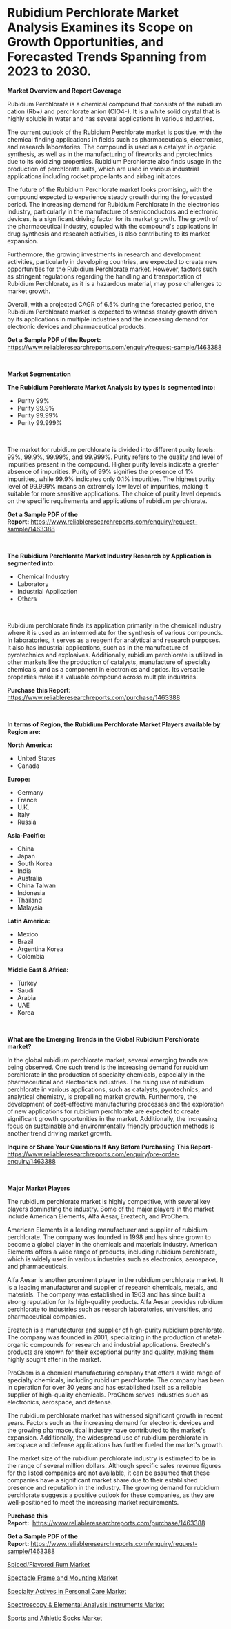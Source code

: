 <p><h1>Rubidium Perchlorate Market Analysis Examines its Scope on Growth Opportunities, and Forecasted Trends Spanning from 2023 to 2030.</h1></p><p><strong>Market Overview and Report Coverage</strong></p>
<p><p>Rubidium Perchlorate is a chemical compound that consists of the rubidium cation (Rb+) and perchlorate anion (ClO4-). It is a white solid crystal that is highly soluble in water and has several applications in various industries.</p><p>The current outlook of the Rubidium Perchlorate market is positive, with the chemical finding applications in fields such as pharmaceuticals, electronics, and research laboratories. The compound is used as a catalyst in organic synthesis, as well as in the manufacturing of fireworks and pyrotechnics due to its oxidizing properties. Rubidium Perchlorate also finds usage in the production of perchlorate salts, which are used in various industrial applications including rocket propellants and airbag initiators.</p><p>The future of the Rubidium Perchlorate market looks promising, with the compound expected to experience steady growth during the forecasted period. The increasing demand for Rubidium Perchlorate in the electronics industry, particularly in the manufacture of semiconductors and electronic devices, is a significant driving factor for its market growth. The growth of the pharmaceutical industry, coupled with the compound's applications in drug synthesis and research activities, is also contributing to its market expansion.</p><p>Furthermore, the growing investments in research and development activities, particularly in developing countries, are expected to create new opportunities for the Rubidium Perchlorate market. However, factors such as stringent regulations regarding the handling and transportation of Rubidium Perchlorate, as it is a hazardous material, may pose challenges to market growth.</p><p>Overall, with a projected CAGR of 6.5% during the forecasted period, the Rubidium Perchlorate market is expected to witness steady growth driven by its applications in multiple industries and the increasing demand for electronic devices and pharmaceutical products.</p></p>
<p><strong>Get a Sample PDF of the Report:</strong> <a href="https://www.reliableresearchreports.com/enquiry/request-sample/1463388">https://www.reliableresearchreports.com/enquiry/request-sample/1463388</a></p>
<p>&nbsp;</p>
<p><strong>Market Segmentation</strong></p>
<p><strong>The Rubidium Perchlorate Market Analysis by types is segmented into:</strong></p>
<p><ul><li>Purity 99%</li><li>Purity 99.9%</li><li>Purity 99.99%</li><li>Purity 99.999%</li></ul></p>
<p>&nbsp;</p>
<p><p>The market for rubidium perchlorate is divided into different purity levels: 99%, 99.9%, 99.99%, and 99.999%. Purity refers to the quality and level of impurities present in the compound. Higher purity levels indicate a greater absence of impurities. Purity of 99% signifies the presence of 1% impurities, while 99.9% indicates only 0.1% impurities. The highest purity level of 99.999% means an extremely low level of impurities, making it suitable for more sensitive applications. The choice of purity level depends on the specific requirements and applications of rubidium perchlorate.</p></p>
<p><strong>Get a Sample PDF of the Report:</strong>&nbsp;<a href="https://www.reliableresearchreports.com/enquiry/request-sample/1463388">https://www.reliableresearchreports.com/enquiry/request-sample/1463388</a></p>
<p>&nbsp;</p>
<p><strong>The Rubidium Perchlorate Market Industry Research by Application is segmented into:</strong></p>
<p><ul><li>Chemical Industry</li><li>Laboratory</li><li>Industrial Application</li><li>Others</li></ul></p>
<p>&nbsp;</p>
<p><p>Rubidium perchlorate finds its application primarily in the chemical industry where it is used as an intermediate for the synthesis of various compounds. In laboratories, it serves as a reagent for analytical and research purposes. It also has industrial applications, such as in the manufacture of pyrotechnics and explosives. Additionally, rubidium perchlorate is utilized in other markets like the production of catalysts, manufacture of specialty chemicals, and as a component in electronics and optics. Its versatile properties make it a valuable compound across multiple industries.</p></p>
<p><strong>Purchase this Report:</strong>&nbsp; <a href="https://www.reliableresearchreports.com/purchase/1463388">https://www.reliableresearchreports.com/purchase/1463388</a></p>
<p>&nbsp;</p>
<p><strong>In terms of Region, the Rubidium Perchlorate Market Players available by Region are:</strong></p>
<p>
    <p> <strong> North America: </strong>
        <ul>
            <li>United States</li>
            <li>Canada</li>
        </ul>
        </p> 
    <p> <strong> Europe: </strong>
        <ul>
            <li>Germany</li>
            <li>France</li>
            <li>U.K.</li>
            <li>Italy</li>
            <li>Russia</li>
        </ul>
        </p> 
    <p> <strong> Asia-Pacific: </strong>
        <ul>
            <li>China</li>
            <li>Japan</li>
            <li>South Korea</li>
            <li>India</li>
            <li>Australia</li>
            <li>China Taiwan</li>
            <li>Indonesia</li>
            <li>Thailand</li>
            <li>Malaysia</li>
        </ul>
        </p> 
    <p> <strong> Latin America: </strong>
        <ul>
            <li>Mexico</li>
            <li>Brazil</li>
            <li>Argentina Korea</li>
            <li>Colombia</li>
        </ul>
        </p> 
    <p> <strong> Middle East & Africa: </strong>
        <ul>
            <li>Turkey</li>
            <li>Saudi</li>
            <li>Arabia</li>
            <li>UAE</li>
            <li>Korea</li>
        </ul>
    </p>
    </p>
<p>&nbsp;</p>
<p><strong>What are the Emerging Trends in the Global Rubidium Perchlorate market?</strong></p>
<p><p>In the global rubidium perchlorate market, several emerging trends are being observed. One such trend is the increasing demand for rubidium perchlorate in the production of specialty chemicals, especially in the pharmaceutical and electronics industries. The rising use of rubidium perchlorate in various applications, such as catalysts, pyrotechnics, and analytical chemistry, is propelling market growth. Furthermore, the development of cost-effective manufacturing processes and the exploration of new applications for rubidium perchlorate are expected to create significant growth opportunities in the market. Additionally, the increasing focus on sustainable and environmentally friendly production methods is another trend driving market growth.</p></p>
<p><strong>Inquire or Share Your Questions If Any Before Purchasing This Report</strong>- <a href="https://www.reliableresearchreports.com/enquiry/pre-order-enquiry/1463388">https://www.reliableresearchreports.com/enquiry/pre-order-enquiry/1463388</a></p>
<p>&nbsp;</p>
<p><strong>Major Market Players</strong></p>
<p><p>The rubidium perchlorate market is highly competitive, with several key players dominating the industry. Some of the major players in the market include American Elements, Alfa Aesar, Ereztech, and ProChem.</p><p>American Elements is a leading manufacturer and supplier of rubidium perchlorate. The company was founded in 1998 and has since grown to become a global player in the chemicals and materials industry. American Elements offers a wide range of products, including rubidium perchlorate, which is widely used in various industries such as electronics, aerospace, and pharmaceuticals.</p><p>Alfa Aesar is another prominent player in the rubidium perchlorate market. It is a leading manufacturer and supplier of research chemicals, metals, and materials. The company was established in 1963 and has since built a strong reputation for its high-quality products. Alfa Aesar provides rubidium perchlorate to industries such as research laboratories, universities, and pharmaceutical companies.</p><p>Ereztech is a manufacturer and supplier of high-purity rubidium perchlorate. The company was founded in 2001, specializing in the production of metal-organic compounds for research and industrial applications. Ereztech's products are known for their exceptional purity and quality, making them highly sought after in the market.</p><p>ProChem is a chemical manufacturing company that offers a wide range of specialty chemicals, including rubidium perchlorate. The company has been in operation for over 30 years and has established itself as a reliable supplier of high-quality chemicals. ProChem serves industries such as electronics, aerospace, and defense.</p><p>The rubidium perchlorate market has witnessed significant growth in recent years. Factors such as the increasing demand for electronic devices and the growing pharmaceutical industry have contributed to the market's expansion. Additionally, the widespread use of rubidium perchlorate in aerospace and defense applications has further fueled the market's growth.</p><p>The market size of the rubidium perchlorate industry is estimated to be in the range of several million dollars. Although specific sales revenue figures for the listed companies are not available, it can be assumed that these companies have a significant market share due to their established presence and reputation in the industry. The growing demand for rubidium perchlorate suggests a positive outlook for these companies, as they are well-positioned to meet the increasing market requirements.</p></p>
<p><strong>Purchase this Report:</strong>&nbsp;&nbsp;<a href="https://www.reliableresearchreports.com/purchase/1463388">https://www.reliableresearchreports.com/purchase/1463388</a></p>
<p></p>
<p><strong>Get a Sample PDF of the Report:</strong>&nbsp;<a href="https://www.reliableresearchreports.com/enquiry/request-sample/1463388">https://www.reliableresearchreports.com/enquiry/request-sample/1463388</a></p>
<p><p><a href="https://medium.com/@sanju991215/spiced-flavored-rum-market-report-reveals-the-latest-trends-and-growth-opportunities-of-this-market-0729b1539b41">Spiced/Flavored Rum Market</a></p><p><a href="https://medium.com/@clock.fund.arm/spectacle-frame-and-mounting-market-report-reveals-the-latest-trends-and-growth-opportunities-of-6b3c89436078">Spectacle Frame and Mounting Market</a></p><p><a href="https://medium.com/@sake.use.loan/specialty-actives-in-personal-care-market-comprehensive-assessment-by-type-application-and-b67636bfb6ae">Specialty Actives in Personal Care Market</a></p><p><a href="https://medium.com/@shubham99912151/spectroscopy-elemental-analysis-instruments-market-size-reveals-the-best-marketing-channels-in-e1a040c94dd2">Spectroscopy & Elemental Analysis Instruments Market</a></p><p><a href="https://medium.com/@wound.key.cure/sports-and-athletic-socks-market-share-evolution-and-market-growth-trends-2023-2030-51c369245e7f">Sports and Athletic Socks Market</a></p></p>